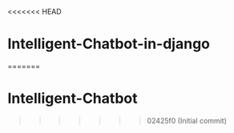 <<<<<<< HEAD
# Intelligent-Chatbot-in-django
=======
# Intelligent-Chatbot
>>>>>>> 02425f0 (Initial commit)
